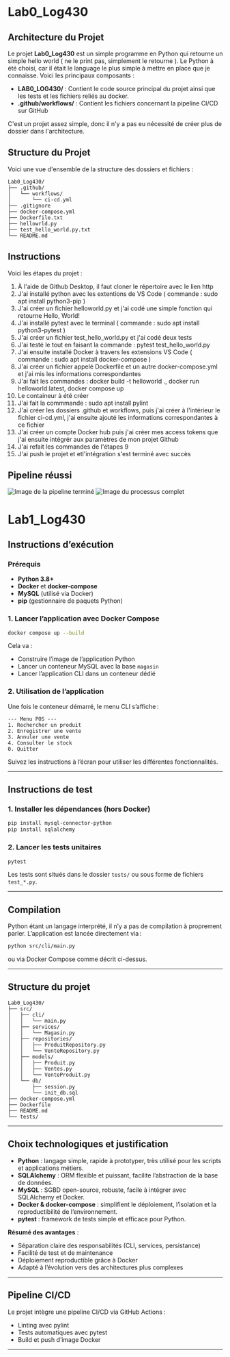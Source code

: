 # Lab0_Log430
## Architecture du Projet

Le projet **Lab0_Log430** est un simple programme en Python qui retourne un simple hello world ( ne le print pas, simplement le retourne ). Le Python à été choisi, car il était le language le plus simple à mettre en place que je connaisse. Voici les principaux composants :

- **LAB0_LOG430/** : Contient le code source principal du projet ainsi que les tests et les fichiers reliés au docker.
- **.github/workflows/** : Contient les fichiers concernant la pipeline CI/CD sur GitHub

C'est un projet assez simple, donc il n'y a pas eu nécessité de créer plus de dossier dans l'architecture.

## Structure du Projet

Voici une vue d'ensemble de la structure des dossiers et fichiers :

```
Lab0_Log430/
├── .github/
│   └── workflows/
│       └── ci-cd.yml
├── .gitignore
├── docker-compose.yml
├── Dockerfile.txt
├── hellowrld.py
├── test_hello_world.py.txt
└── README.md
```
## Instructions

Voici les étapes du projet :
1. À l'aide de Github Desktop, il faut cloner le répertoire avec le lien http
2. J'ai installé python avec les extentions de VS Code ( commande : sudo apt install python3-pip )
3. J'ai créer un fichier helloworld.py et j'ai codé une simple fonction qui retourne Hello, World!
4. J'ai installé pytest avec le terminal ( commande : sudo apt install python3-pytest )
5. J'ai créer un fichier test_hello_world.py et j'ai codé deux tests
6. J'ai testé le tout en faisant la commande : pytest test_hello_world.py
7. J'ai ensuite installé Docker à travers les extensions VS Code ( commande : sudo apt install docker-compose )
8. J'ai créer un fichier appelé Dockerfile et un autre docker-compose.yml et j'ai mis les informations correspondantes
9. J'ai fait les commandes : docker build -t helloworld ., docker run helloworld:latest, docker compose up
10. Le containeur à été créer
11. J'ai fait la commmande : sudo apt install pylint
12. J'ai créer les dossiers .github et workflows, puis j'ai créer à l'intérieur le fichier ci-cd.yml, j'ai ensuite ajouté les informations correspondantes à ce fichier
13. J'ai créer un compte Docker hub puis j'ai créer mes access tokens que j'ai ensuite intégrér aux paramètres de mon projet Github
14. J'ai refait les commandes de l'étapes 9
15. J'ai push le projet et etl'intégration s'est terminé avec succès

## Pipeline réussi
![Image de la pipeline terminé](Images/Lab0/PipelineCICDRéussi.png)
![Image du processus complet](Images/Lab0/PipelineCICDRéussi2.png)

# Lab1_Log430
## Instructions d’exécution

### Prérequis

- **Python 3.8+**
- **Docker** et **docker-compose**
- **MySQL** (utilisé via Docker)
- **pip** (gestionnaire de paquets Python)

### 1. Lancer l’application avec Docker Compose

```bash
docker compose up --build
```

Cela va :
- Construire l’image de l’application Python
- Lancer un conteneur MySQL avec la base `magasin`
- Lancer l’application CLI dans un conteneur dédié

### 2. Utilisation de l’application

Une fois le conteneur démarré, le menu CLI s’affiche :

```
--- Menu POS ---
1. Rechercher un produit
2. Enregistrer une vente
3. Annuler une vente
4. Consulter le stock
0. Quitter
```

Suivez les instructions à l’écran pour utiliser les différentes fonctionnalités.

---

## Instructions de test

### 1. Installer les dépendances (hors Docker)

```bash
pip install mysql-connector-python
pip install sqlalchemy
```

### 2. Lancer les tests unitaires

```bash
pytest
```

Les tests sont situés dans le dossier `tests/` ou sous forme de fichiers `test_*.py`.

---

## Compilation

Python étant un langage interprété, il n’y a pas de compilation à proprement parler. L’application est lancée directement via :

```bash
python src/cli/main.py
```

ou via Docker Compose comme décrit ci-dessus.

---

## Structure du projet

```
Lab0_Log430/
├── src/
│   ├── cli/
│   │   └── main.py
│   ├── services/
│   │   └── Magasin.py
│   ├── repositories/
│   │   ├── ProduitRepository.py
│   │   └── VenteRepository.py
│   ├── models/
│   │   ├── Produit.py
│   │   ├── Ventes.py
│   │   └── VenteProduit.py
│   └── db/
│       ├── session.py
│       └── init_db.sql
├── docker-compose.yml
├── Dockerfile
├── README.md
└── tests/
```

---

## Choix technologiques et justification

- **Python** : langage simple, rapide à prototyper, très utilisé pour les scripts et applications métiers.
- **SQLAlchemy** : ORM flexible et puissant, facilite l’abstraction de la base de données.
- **MySQL** : SGBD open-source, robuste, facile à intégrer avec SQLAlchemy et Docker.
- **Docker & docker-compose** : simplifient le déploiement, l’isolation et la reproductibilité de l’environnement.
- **pytest** : framework de tests simple et efficace pour Python.

**Résumé des avantages** :
- Séparation claire des responsabilités (CLI, services, persistance)
- Facilité de test et de maintenance
- Déploiement reproductible grâce à Docker
- Adapté à l’évolution vers des architectures plus complexes

---

## Pipeline CI/CD

Le projet intègre une pipeline CI/CD via GitHub Actions :
- Linting avec pylint
- Tests automatiques avec pytest
- Build et push d’image Docker

---